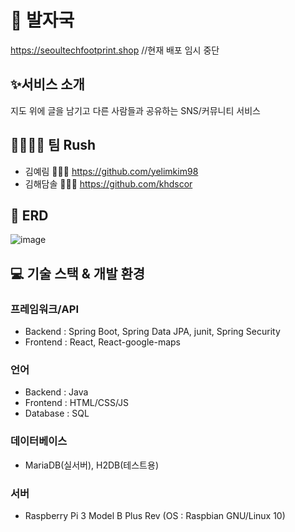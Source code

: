 # 🐾 발자국
https://seoultechfootprint.shop //현재 배포 임시 중단


## ✨서비스 소개
지도 위에 글을 남기고 다른 사람들과 공유하는 SNS/커뮤니티 서비스


## 🤜🏻🤛🏻 팀 Rush
- 김예림 🙋🏻‍♀️ https://github.com/yelimkim98  
- 김해담솔 👨🏽‍✈️ https://github.com/khdscor  


## 🔰 ERD
![image](https://user-images.githubusercontent.com/45135492/221581372-657e42e5-5cd5-439f-99e5-eb2be5f5c513.png)



## 💻 기술 스택 & 개발 환경
### 프레임워크/API
- Backend  : Spring Boot, Spring Data JPA, junit, Spring Security  
- Frontend : React, React-google-maps  
### 언어
- Backend : Java
- Frontend : HTML/CSS/JS
- Database : SQL
### 데이터베이스
- MariaDB(실서버), H2DB(테스트용)
### 서버
- Raspberry Pi 3 Model B Plus Rev (OS : Raspbian GNU/Linux 10)
